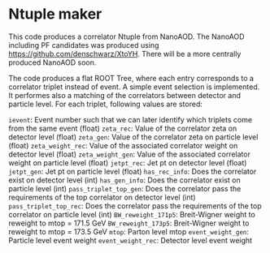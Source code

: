 # Ntuple maker

This code produces a correlator Ntuple from NanoAOD.
The NanoAOD including PF candidates was produced using https://github.com/denschwarz/XtoYH.
There will be a more centrally produced NanoAOD soon.


The code produces a flat ROOT Tree, where each entry corresponds to a correlator triplet instead of event.
A simple event selection is implemented.
It performes also a matching of the correlators between detector and particle level.
For each triplet, following values are stored:

`ievent`: Event number such that we can later identify which triplets come from the same event (float)
`zeta_rec`: Value of the correlator zeta on detector level (float)
`zeta_gen`: Value of the correlator zeta on particle level (float)
`zeta_weight_rec`: Value of the associated correlator weight on detector level (float)
`zeta_weight_gen`: Value of the associated correlator weight on particle level (float)
`jetpt_rec`: Jet pt on detector level (float)
`jetpt_gen`: Jet pt on particle level (float)
`has_rec_info`: Does the correlator exist on detector level (int)
`has_gen_info`: Does the correlator exist on particle level (int)
`pass_triplet_top_gen`: Does the correlator pass the requirements of the top correlator on detector level (int)
`pass_triplet_top_rec`: Does the correlator pass the requirements of the top correlator on particle level (int)
`BW_reweight_171p5`: Breit-Wigner weight to reweight to mtop = 171.5 GeV
`BW_reweight_173p5`: Breit-Wigner weight to reweight to mtop = 173.5 GeV
`mtop`: Parton level mtop
`event_weight_gen`: Particle level event weight
`event_weight_rec`: Detector level event weight

